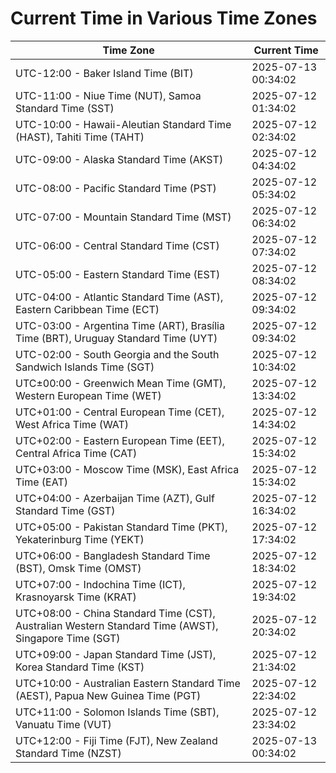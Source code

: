 # Current Time in Various Time Zones

| Time Zone | Current Time |
|-----------|--------------|
| UTC-12:00 - Baker Island Time (BIT) | 2025-07-13 00:34:02 |
| UTC-11:00 - Niue Time (NUT), Samoa Standard Time (SST) | 2025-07-12 01:34:02 |
| UTC-10:00 - Hawaii-Aleutian Standard Time (HAST), Tahiti Time (TAHT) | 2025-07-12 02:34:02 |
| UTC-09:00 - Alaska Standard Time (AKST) | 2025-07-12 04:34:02 |
| UTC-08:00 - Pacific Standard Time (PST) | 2025-07-12 05:34:02 |
| UTC-07:00 - Mountain Standard Time (MST) | 2025-07-12 06:34:02 |
| UTC-06:00 - Central Standard Time (CST) | 2025-07-12 07:34:02 |
| UTC-05:00 - Eastern Standard Time (EST) | 2025-07-12 08:34:02 |
| UTC-04:00 - Atlantic Standard Time (AST), Eastern Caribbean Time (ECT) | 2025-07-12 09:34:02 |
| UTC-03:00 - Argentina Time (ART), Brasília Time (BRT), Uruguay Standard Time (UYT) | 2025-07-12 09:34:02 |
| UTC-02:00 - South Georgia and the South Sandwich Islands Time (SGT) | 2025-07-12 10:34:02 |
| UTC±00:00 - Greenwich Mean Time (GMT), Western European Time (WET) | 2025-07-12 13:34:02 |
| UTC+01:00 - Central European Time (CET), West Africa Time (WAT) | 2025-07-12 14:34:02 |
| UTC+02:00 - Eastern European Time (EET), Central Africa Time (CAT) | 2025-07-12 15:34:02 |
| UTC+03:00 - Moscow Time (MSK), East Africa Time (EAT) | 2025-07-12 15:34:02 |
| UTC+04:00 - Azerbaijan Time (AZT), Gulf Standard Time (GST) | 2025-07-12 16:34:02 |
| UTC+05:00 - Pakistan Standard Time (PKT), Yekaterinburg Time (YEKT) | 2025-07-12 17:34:02 |
| UTC+06:00 - Bangladesh Standard Time (BST), Omsk Time (OMST) | 2025-07-12 18:34:02 |
| UTC+07:00 - Indochina Time (ICT), Krasnoyarsk Time (KRAT) | 2025-07-12 19:34:02 |
| UTC+08:00 - China Standard Time (CST), Australian Western Standard Time (AWST), Singapore Time (SGT) | 2025-07-12 20:34:02 |
| UTC+09:00 - Japan Standard Time (JST), Korea Standard Time (KST) | 2025-07-12 21:34:02 |
| UTC+10:00 - Australian Eastern Standard Time (AEST), Papua New Guinea Time (PGT) | 2025-07-12 22:34:02 |
| UTC+11:00 - Solomon Islands Time (SBT), Vanuatu Time (VUT) | 2025-07-12 23:34:02 |
| UTC+12:00 - Fiji Time (FJT), New Zealand Standard Time (NZST) | 2025-07-13 00:34:02 |

